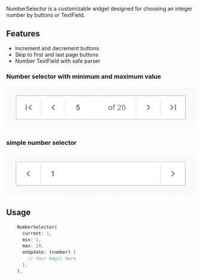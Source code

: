 NumberSelector is a customizable widget designed for choosing an integer number by buttons or TextField.

## Features

- Increment and decrement buttons
- Skip to first and last page buttons
- Number TextField with safe parser

### Number selector with minimum and maximum value

![Number selector with min and max](images/picker.png)

### simple number selector

![Simple number selector](images/picker2.png)


## Usage

```dart
    NumberSelector(
      current: 1,
      min: 1,
      max: 20,
      onUpdate: (number) {
        // Your magic here
      },
    ),
```
